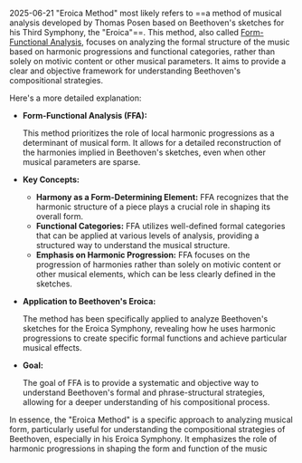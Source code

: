 2025-06-21
"Eroica Method" most likely refers to ==a method of musical analysis developed by Thomas Posen based on Beethoven's sketches for his Third Symphony, the "Eroica"==. This method, also called [Form-Functional Analysis](https://www.google.com/search?cs=1&sca_esv=52d80f397289fb06&sxsrf=AE3TifMG_bd2cfzwFfAhOjEFfHxseyb_8g%3A1750518003243&q=Form-Functional+Analysis&sa=X&ved=2ahUKEwia0qnd44KOAxU3hYkEHT9FDRIQxccNegQIBBAB&mstk=AUtExfDkJdSAtOjTpu24_4wFnz0IVgvCPzJidg7iJJuc09WR38UX8fy0eHkxsK-kNGVIyZdJWkgWz3_vgbcs4ZtRcCpDZuUcj2kg0x23s8hd-8nzS2IQ620QGJqXuWV4xo2NQCR7lbyu9FFa6CZQsMaovMesdinXEpfan4WCenQTQwnG-2I&csui=3), focuses on analyzing the formal structure of the music based on harmonic progressions and functional categories, rather than solely on motivic content or other musical parameters. It aims to provide a clear and objective framework for understanding Beethoven's compositional strategies. 

Here's a more detailed explanation: 

- **Form-Functional Analysis (FFA):**
    
    This method prioritizes the role of local harmonic progressions as a determinant of musical form. It allows for a detailed reconstruction of the harmonies implied in Beethoven's sketches, even when other musical parameters are sparse.
    
- **Key Concepts:**
    
    - **Harmony as a Form-Determining Element:** FFA recognizes that the harmonic structure of a piece plays a crucial role in shaping its overall form.
    - **Functional Categories:** FFA utilizes well-defined formal categories that can be applied at various levels of analysis, providing a structured way to understand the musical structure.
    - **Emphasis on Harmonic Progression:** FFA focuses on the progression of harmonies rather than solely on motivic content or other musical elements, which can be less clearly defined in the sketches.
    
- **Application to Beethoven's Eroica:**
    
    The method has been specifically applied to analyze Beethoven's sketches for the Eroica Symphony, revealing how he uses harmonic progressions to create specific formal functions and achieve particular musical effects.
    
- **Goal:**
    
    The goal of FFA is to provide a systematic and objective way to understand Beethoven's formal and phrase-structural strategies, allowing for a deeper understanding of his compositional process.
    

In essence, the "Eroica Method" is a specific approach to analyzing musical form, particularly useful for understanding the compositional strategies of Beethoven, especially in his Eroica Symphony. It emphasizes the role of harmonic progressions in shaping the form and function of the music